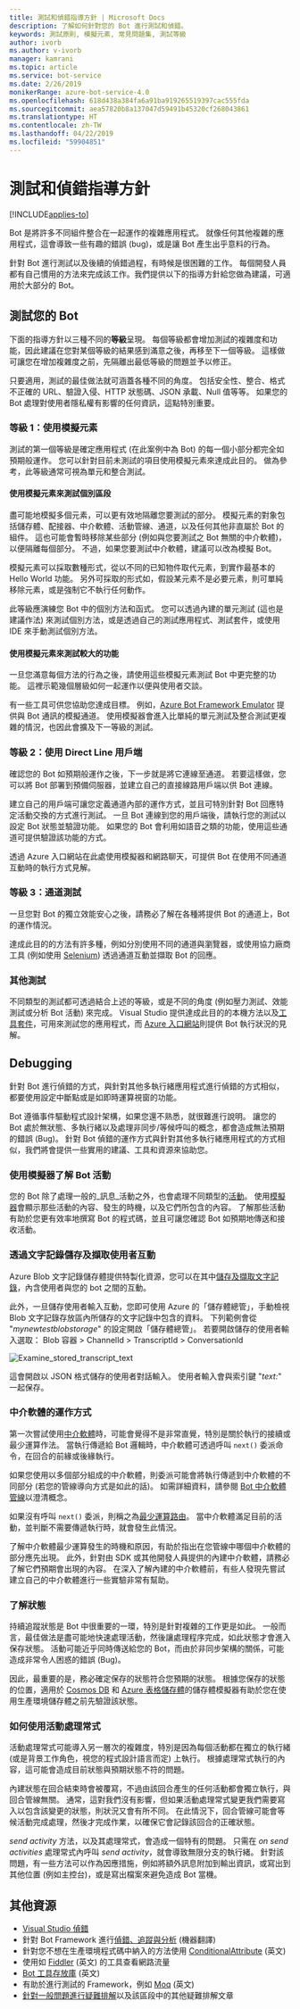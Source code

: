 ```yaml
---
title: 測試和偵錯指導方針 | Microsoft Docs
description: 了解如何針對您的 Bot 進行測試和偵錯。
keywords: 測試原則, 模擬元素, 常見問題集, 測試等級
author: ivorb
ms.author: v-ivorb
manager: kamrani
ms.topic: article
ms.service: bot-service
ms.date: 2/26/2019
monikerRange: azure-bot-service-4.0
ms.openlocfilehash: 618d438a384fa6a91ba919265519397cac555fda
ms.sourcegitcommit: aea57820b8a137047d59491b45320cf268043861
ms.translationtype: HT
ms.contentlocale: zh-TW
ms.lasthandoff: 04/22/2019
ms.locfileid: "59904851"
---
```

# <a name="testing-and-debugging-guidelines"></a>測試和偵錯指導方針

[!INCLUDE[applies-to](../includes/applies-to.md)]

Bot 是將許多不同組件整合在一起運作的複雜應用程式。 就像任何其他複雜的應用程式，這會導致一些有趣的錯誤 (bug)，或是讓 Bot 產生出乎意料的行為。

針對 Bot 進行測試以及後續的偵錯過程，有時候是很困難的工作。 每個開發人員都有自己慣用的方法來完成該工作。我們提供以下的指導方針給您做為建議，可適用於大部分的 Bot。

## <a name="testing-your-bot"></a>測試您的 Bot

下面的指導方針以三種不同的**等級**呈現。  每個等級都會增加測試的複雜度和功能，因此建議在您對某個等級的結果感到滿意之後，再移至下一個等級。 這樣做可讓您在增加複雜度之前，先隔離出最低等級的問題並予以修正。

只要適用，測試的最佳做法就可涵蓋各種不同的角度。 包括安全性、整合、格式不正確的 URL、驗證入侵、HTTP 狀態碼、JSON 承載、Null 值等等。 如果您的 Bot 處理對使用者隱私權有影響的任何資訊，這點特別重要。

### <a name="level-1-use-mock-elements"></a>等級 1：使用模擬元素

測試的第一個等級是確定應用程式 (在此案例中為 Bot) 的每一個小部分都完全如預期般運作。 您可以針對目前未測試的項目使用模擬元素來達成此目的。 做為參考，此等級通常可視為單元和整合測試。

#### <a name="use-mock-elements-to-test-individual-sections"></a>使用模擬元素來測試個別區段

盡可能地模擬多個元素，可以更有效地隔離您要測試的部分。 模擬元素的對象包括儲存體、配接器、中介軟體、活動管線、通道，以及任何其他非直屬於 Bot 的組件。 這也可能會暫時移除某些部分 (例如與您要測試之 Bot 無關的中介軟體)，以便隔離每個部分。 不過，如果您要測試中介軟體，建議可以改為模擬 Bot。

模擬元素可以採取數種形式，從以不同的已知物件取代元素，到實作最基本的 Hello World 功能。 另外可採取的形式如，假設某元素不是必要元素，則可單純移除元素，或是強制它不執行任何動作。 

此等級應演練您 Bot 中的個別方法和函式。 您可以透過內建的單元測試 (這也是建議作法) 來測試個別方法，或是透過自己的測試應用程式、測試套件，或使用 IDE 來手動測試個別方法。 

#### <a name="use-mock-elements-to-test-larger-features"></a>使用模擬元素來測試較大的功能

一旦您滿意每個方法的行為之後，請使用這些模擬元素測試 Bot 中更完整的功能。 這裡示範幾個層級如何一起運作以便與使用者交談。 

有一些工具可供您協助您達成目標。 例如，[Azure Bot Framework Emulator](https://github.com/Microsoft/BotFramework-Emulator) 提供與 Bot 通訊的模擬通道。 使用模擬器會進入比單純的單元測試及整合測試更複雜的情況，也因此會擴及下一等級的測試。

### <a name="level-2-use-a-direct-line-client"></a>等級 2：使用 Direct Line 用戶端

確認您的 Bot 如預期般運作之後，下一步就是將它連線至通道。 若要這樣做，您可以將 Bot 部署到預備伺服器，並建立自己的直接線路用戶端以供 Bot 連線。
<!--IBTODO [Direct Line client](bot-builder-howto-direct-line.md)-->

建立自己的用戶端可讓您定義通道內部的運作方式，並且可特別針對 Bot 回應特定活動交換的方式進行測試。 一旦 Bot 連線到您的用戶端後，請執行您的測試以設定 Bot 狀態並驗證功能。 如果您的 Bot 會利用如語音之類的功能，使用這些通道可提供驗證該功能的方式。

透過 Azure 入口網站在此處使用模擬器和網路聊天，可提供 Bot 在使用不同通道互動時的執行方式見解。

### <a name="level-3-channel-tests"></a>等級 3：通道測試

一旦您對 Bot 的獨立效能安心之後，請務必了解在各種將提供 Bot 的通道上，Bot 的運作情況。 

達成此目的的方法有許多種，例如分別使用不同的通道與瀏覽器，或使用協力廠商工具 (例如使用 [Selenium](https://docs.seleniumhq.org/)) 透過通道互動並擷取 Bot 的回應。

### <a name="other-testing"></a>其他測試

不同類型的測試都可透過結合上述的等級，或是不同的角度 (例如壓力測試、效能測試或分析 Bot 活動) 來完成。 Visual Studio 提供達成此目的的本機方法以及[工具套件](https://azure.microsoft.com/en-us/solutions/dev-test/)，可用來測試您的應用程式，而 [Azure 入口網站](https://portal.azure.com)則提供 Bot 執行狀況的見解。

## <a name="debugging"></a>Debugging

針對 Bot 進行偵錯的方式，與針對其他多執行緒應用程式進行偵錯的方式相似，都要使用設定中斷點或是如即時運算視窗的功能。 

Bot 遵循事件驅動程式設計架構，如果您還不熟悉，就很難進行說明。 讓您的 Bot 處於無狀態、多執行緒以及處理非同步/等候呼叫的概念，都會造成無法預期的錯誤 (Bug)。 針對 Bot 偵錯的運作方式與針對其他多執行緒應用程式的方式相似，我們將會提供一些實用的建議、工具和資源來協助您。

### <a name="understanding-bot-activities-with-the-emulator"></a>使用模擬器了解 Bot 活動

您的 Bot 除了處理一般的_訊息_活動之外，也會處理不同類型的[活動](bot-builder-basics.md#the-activity-processing-stack)。 使用[模擬器](../bot-service-debug-emulator.md)會顯示那些活動的內容、發生的時機，以及它們所包含的內容。 了解那些活動有助於您更有效率地撰寫 Bot 的程式碼，並且可讓您確認 Bot 如預期地傳送和接收活動。

### <a name="saving-and-retrieving-user-interactions-with-transcripts"></a>透過文字記錄儲存及擷取使用者互動

Azure Blob 文字記錄儲存體提供特製化資源，您可以在其中[儲存及擷取文字記錄](bot-builder-howto-v4-storage.md)，內含使用者與您的 bot 之間的互動。  

此外，一旦儲存使用者輸入互動，您即可使用 Azure 的「儲存體總管」，手動檢視 Blob 文字記錄存放區內所儲存的文字記錄中包含的資料。 下列範例會從 "_mynewtestblobstorage_" 的設定開啟「儲存體總管」。 若要開啟儲存的使用者輸入選取：  Blob 容器 > ChannelId > TranscriptId > ConversationId

![Examine_stored_transcript_text](./media/examine_transcript_text_in_azure.png)

這會開啟以 JSON 格式儲存的使用者對話輸入。 使用者輸入會與索引鍵 "_text:_" 一起保存。

### <a name="how-middleware-works"></a>中介軟體的運作方式

第一次嘗試使用[中介軟體](bot-builder-concept-middleware.md)時，可能會覺得不是非常直覺，特別是關於執行的接續或最少運算作法。 當執行傳遞給 Bot 邏輯時，中介軟體可透過呼叫 `next()` 委派命令，在回合的前緣或後緣執行。 

如果您使用以多個部分組成的中介軟體，則委派可能會將執行傳遞到中介軟體的不同部分 (若您的管線導向方式是如此的話)。 如需詳細資料，請參閱 [Bot 中介軟體管線](bot-builder-concept-middleware.md#the-bot-middleware-pipeline)以澄清概念。

如果沒有呼叫 `next()` 委派，則稱之為[最少運算路由](bot-builder-concept-middleware.md#short-circuiting)。 當中介軟體滿足目前的活動，並判斷不需要傳遞執行時，就會發生此情況。 

了解中介軟體最少運算發生的時機和原因，有助於指出在您管線中哪個中介軟體的部分應先出現。 此外，針對由 SDK 或其他開發人員提供的內建中介軟體，請務必了解它們預期會出現的內容。 在深入了解內建的中介軟體前，有些人發現先嘗試建立自己的中介軟體進行一些實驗非常有幫助。

<!-- Snip: QnA was once implemented as middleware.
For example [QnA maker](bot-builder-howto-qna.md) is designed to handle certain interactions and short-circuit the pipeline when it does, which can be confusing when first learning how to use it.
-->

### <a name="understanding-state"></a>了解狀態

持續追蹤狀態是 Bot 中很重要的一環，特別是針對複雜的工作更是如此。 一般而言，最佳做法是盡可能地快速處理活動，然後讓處理程序完成，如此狀態才會進入保存狀態。 活動可能近乎同時傳送給您的 Bot，而由於非同步架構的關係，可能造成非常令人困惑的錯誤 (Bug)。

因此，最重要的是，務必確定保存的狀態符合您預期的狀態。 根據您保存的狀態的位置，適用於 [Cosmos DB](https://docs.microsoft.com/en-us/azure/cosmos-db/local-emulator) 和 [Azure 表格儲存體](https://docs.microsoft.com/en-us/azure/storage/common/storage-use-emulator)的儲存體模擬器有助於您在使用生產環境儲存體之前先驗證該狀態。

### <a name="how-to-use-activity-handlers"></a>如何使用活動處理常式

活動處理常式可能導入另一層次的複雜度，特別是因為每個活動都在獨立的執行緒 (或是背景工作角色，視您的程式設計語言而定) 上執行。 根據處理常式執行的內容，這可能會造成目前狀態與預期狀態不符的問題。

內建狀態在回合結束時會被覆寫，不過由該回合產生的任何活動都會獨立執行，與回合管線無關。 通常，這對我們沒有影響，但如果活動處理常式變更我們需要寫入以包含該變更的狀態，則狀況又會有所不同。 在此情況下，回合管線可能會等候活動完成處理，然後才完成作業，以確保它會記錄該回合的正確狀態。

_send activity_ 方法，以及其處理常式，會造成一個特有的問題。 只需在 _on send activities_ 處理常式內呼叫 _send activity_，就會導致無限分支的執行緒。 針對該問題，有一些方法可以作為因應措施，例如將額外訊息附加到輸出資訊，或寫出到其他位置 (例如主控台)，或是寫出檔案來避免造成 Bot 當機。

## <a name="additional-resources"></a>其他資源

* [Visual Studio 偵錯](https://docs.microsoft.com/en-us/visualstudio/debugger/index)
* 針對 Bot Framework 進行[偵錯、追蹤與分析](https://docs.microsoft.com/en-us/dotnet/framework/debug-trace-profile/) \(機器翻譯\)
* 針對您不想在生產環境程式碼中納入的方法使用 [ConditionalAttribute](https://docs.microsoft.com/en-us/dotnet/api/system.diagnostics.conditionalattribute?view=netcore-2.0) \(英文\)
* 使用如 [Fiddler](https://www.telerik.com/fiddler) \(英文\) 的工具查看網路流量
* [Bot 工具存放庫](https://github.com/Microsoft/botbuilder-tools) \(英文\)
* 有助於進行測試的 Framework，例如 [Moq](https://github.com/moq/moq4) \(英文\)
* [針對一般問題進行疑難排解](../bot-service-troubleshoot-bot-configuration.md)以及該區段中的其他疑難排解文章
